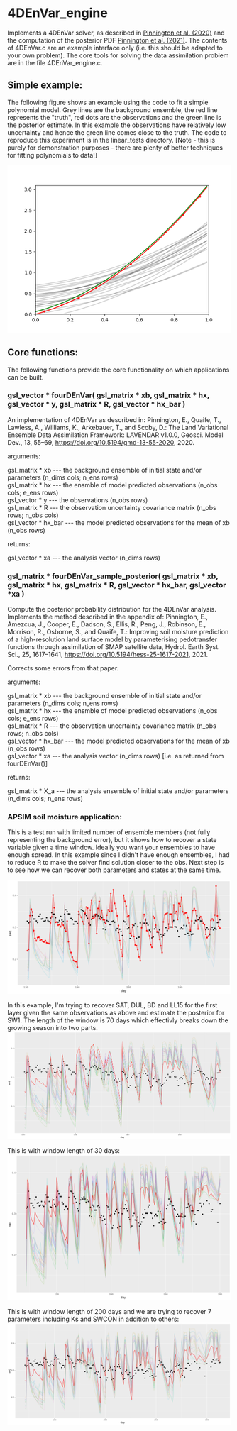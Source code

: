 # 4DEnVar_engine

Implements a 4DEnVar solver, as described in [Pinnington et al. (2020)](https://doi.org/10.5194/gmd-13-55-2020)
and the computation of the posterior PDF [Pinnington et al. (2021)](https://doi.org/10.5194/hess-25-1617-2021).
The contents of 4DEnVar.c are an example interface only (i.e. this should be adapted to your own problem). 
The core tools for solving the data assimilation problem are in the file 4DEnVar_engine.c.

## Simple example:

The following figure shows an example using the code to fit a simple polynomial model. Grey lines are the background ensemble, the red line represents the "truth", red dots are the observations and the green line is the posterior estimate. In this example the observations have relatively low uncertainty and hence the green line comes close to the truth. The code to reproduce this experiment is in the linear_tests directory. [Note - this is purely for demonstration purposes - there are plenty of better techniques for fitting polynomials to data!]

![Example of the solver](linear_tests/linear_example.png)

## Core functions:

The following functions provide the core functionality on which applications can be built. 

### gsl_vector * fourDEnVar( gsl_matrix * xb, gsl_matrix * hx, gsl_vector * y, gsl_matrix * R, gsl_vector * hx_bar )

An implementation of 4DEnVar as described in: Pinnington, E., Quaife, T., Lawless, A., Williams, K., Arkebauer, T., and Scoby, D.: The Land Variational Ensemble Data Assimilation Framework: LAVENDAR v1.0.0, Geosci. Model Dev., 13, 55–69, https://doi.org/10.5194/gmd-13-55-2020, 2020.

arguments:

gsl_matrix * xb     --- the background ensemble of initial state and/or parameters (n_dims cols; n_ens rows)  
gsl_matrix * hx     --- the ensmble of model predicted observations (n_obs cols; e_ens rows)  
gsl_vector * y      --- the observations (n_obs rows)  
gsl_matrix * R      --- the observation uncertainty covariance matrix (n_obs rows; n_obs cols)  
gsl_vector * hx_bar --- the model predicted observations for the mean of xb (n_obs rows)  

returns:

gsl_vector * xa     --- the analysis vector (n_dims rows)


### gsl_matrix * fourDEnVar_sample_posterior( gsl_matrix * xb, gsl_matrix * hx, gsl_matrix * R, gsl_vector * hx_bar, gsl_vector *xa )

Compute the posterior probability distribution for the 4DEnVar analysis. Implements the method described in the appendix of: Pinnington, E., Amezcua, J., Cooper, E., Dadson, S., Ellis, R., Peng, J., Robinson, E., Morrison, R., Osborne, S., and Quaife, T.: Improving soil moisture prediction of a high-resolution land surface model by parameterising pedotransfer functions through assimilation of SMAP satellite data, Hydrol. Earth Syst. Sci., 25, 1617–1641, https://doi.org/10.5194/hess-25-1617-2021, 2021.

Corrects some errors from that paper.

arguments:

gsl_matrix * xb     --- the background ensemble of initial state and/or parameters (n_dims cols; n_ens rows)  
gsl_matrix * hx     --- the ensmble of model predicted observations (n_obs cols; e_ens rows)  
gsl_matrix * R      --- the observation uncertainty covariance matrix (n_obs rows; n_obs cols)   
gsl_vector * hx_bar --- the model predicted observations for the mean of xb (n_obs rows)  
gsl_vector * xa     --- the analysis vector (n_dims rows) [i.e. as returned from fourDEnVar()]  

returns:

gsl_matrix * X_a    --- the analysis ensemble of initial state and/or parameters (n_dims cols; n_ens rows)


### APSIM soil moisture application:

This is a test run with limited number of ensemble members (not fully representing the background error), but it shows how to recover a state variable given a time window. Ideally you want your ensembles to have enough spread. In this example since I didn't have enough ensembles, I had to reduce R to make the solver find solution closer to the obs. Next step is to see how we can recover both parameters and states at the same time.

![Example of the solver for APSIM](APSIM_4DEnVar/example.png)

In this example, I'm trying to recover SAT, DUL, BD and LL15 for the first layer given the same observations as above and estimate the posterior for SW1. The length of the window is 70 days which effectivly breaks down the growing season into
two parts.
![Example of the solver for APSIM](APSIM_4DEnVar/example2_Window70.png)

This is with window length of 30 days:
![Example of the solver for APSIM](APSIM_4DEnVar/example2_Window30.png)



This is with window length of 200 days and we are trying to recover 7 parameters including Ks and SWCON in addition to others:
![Example of the solver for APSIM](APSIM_4DEnVar/example3_Window200.png)
